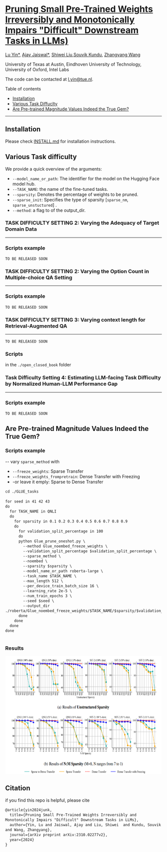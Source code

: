 #  [Pruning Small Pre-Trained Weights Irreversibly and Monotonically Impairs "Difficult" Downstream Tasks in LLMs)](https://arxiv.org/pdf/2310.02277.pdf)



[Lu Yin*](https://luuyin.com//), [Ajay Jaiswal*](https://ajay1994.github.io/), [Shiwei Liu](https://shiweiliuiiiiiii.github.io/),[Souvik Kundu](https://ksouvik52.github.io/), [Zhangyang Wang](https://vita-group.github.io/)

University of Texas at Austin, Eindhoven University of Technology, University of Oxford, Intel Labs

The code can be contacted at l.yin@tue.nl.

Table of contents
* [Installation](#installation)
* [Various Task Diffuclty](#various-task-diffculty)
* [Are Pre-trained Magnitude Values Indeed the True Gem?](#are-pre-trained-magnitude-values-indeed-the-true-gem?)

--- 

## Installation 
Please check [INSTALL.md](INSTALL.md) for installation instructions.



## Various Task difficulty


We provide a quick overview of the arguments:  
- `--model_name_or_path`: The identifier for the model on the Hugging Face model hub.
- `--TASK_NAME`: the name of the fine-tuned tasks.
- `--sparsity`: Denotes the percentage of weights to be pruned.
- `--sparse_init`: Specifies the type of sparsity [`sparse_nm`, `sparse_unstuctured`] .
- `--method`: a flag to of the output_dir.



### TASK DIFFICULTY SETTING 2: Varying the Adequacy of Target Domain Data
--- 
### Scripts example

```
TO BE RELEASED SOON
```




### TASK DIFFICULTY SETTING 2: Varying the Option Count in Multiple-choice QA Setting
--- 


### Scripts example


```
TO BE RELEASED SOON
```



### TASK DIFFICULTY SETTING 3: Varying context length for Retrieval-Augmented QA
--- 

```
TO BE RELEASED SOON
```



### Scripts 

in the `./open_closed_book` folder





### Task Difficulty Setting 4: Estimating LLM-facing Task Difficulty by Normalized Human-LLM Performance Gap
--- 

### Scripts example

```
TO BE RELEASED SOON
```


## Are Pre-trained Magnitude Values Indeed the True Gem?

### Scripts example

--
vary  `sparse_method` with 
- `--freeze_weights`: Sparse Transfer
- `--freeze_weights_frompretrain`: Dense Transfer with Freezing
- -or leave it emply:  Sparse to Dense Transfer

```
cd ./GLUE_tasks 

for seed in 41 42 43
do
  for TASK_NAME in QNLI 
  do 
    for sparsity in 0.1 0.2 0.3 0.4 0.5 0.6 0.7 0.8 0.9
    do
      for validation_split_percentage in 100
      do
      python Glue_prune_oneshot.py \
        --method Glue_noembed_freeze_weights \
        --validation_split_percentage $validation_split_percentage \
        --sparse_method \
        --noembed \
        --sparsity $sparsity \
        --model_name_or_path roberta-large \
        --task_name $TASK_NAME \
        --max_length 512 \
        --per_device_train_batch_size 16 \
        --learning_rate 2e-5 \
        --num_train_epochs 3 \
        --seed $seed \
        --output_dir ./roberta/Glue_noembed_freeze_weights/$TASK_NAME/$sparsity/$validation_split_percentage/$seed/
      done
    done
  done
done


```

### Results
<p align="center">
<img src="./Images_png/TRUE_GEM.png" width="700" height="380">
</p>



## Citation
if you find this repo is helpful, please cite

```
@article{yin2024junk,
  title={Pruning Small Pre-Trained Weights Irreversibly and Monotonically Impairs "Difficult" Downstream Tasks in LLMs},
  author={Yin, Lu and Jaiswal, Ajay and Liu, Shiwei  and Kundu, Souvik and Wang, Zhangyang},
  journal={arXiv preprint arXiv:2310.02277v2},
  year={2024}
}

```
